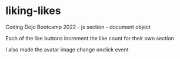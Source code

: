 # liking-likes
Coding Dojo Bootcamp 2022 - js section - document object

Each of the like buttons increment the like count for their own section

I also made the avatar image change onclick event
